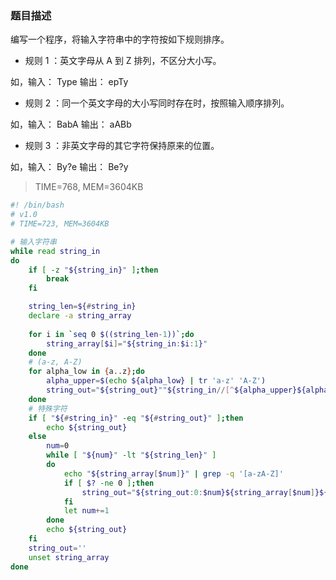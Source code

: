 
### 题目描述

编写一个程序，将输入字符串中的字符按如下规则排序。

- 规则 1 ：英文字母从 A 到 Z 排列，不区分大小写。

如，输入： Type 输出： epTy

- 规则 2 ：同一个英文字母的大小写同时存在时，按照输入顺序排列。

如，输入： BabA 输出： aABb

- 规则 3 ：非英文字母的其它字符保持原来的位置。

如，输入： By?e 输出： Be?y

> TIME=768, MEM=3604KB

```sh
#! /bin/bash
# v1.0
# TIME=723, MEM=3604KB

# 输入字符串
while read string_in
do
    if [ -z "${string_in}" ];then
        break
    fi

    string_len=${#string_in}
    declare -a string_array
    
    for i in `seq 0 $((string_len-1))`;do
        string_array[$i]="${string_in:$i:1}"
    done
    # (a-z, A-Z)
    for alpha_low in {a..z};do
        alpha_upper=$(echo ${alpha_low} | tr 'a-z' 'A-Z')
        string_out="${string_out}""${string_in//[^${alpha_upper}${alpha_low}]/}"
    done
    # 特殊字符
    if [ "${#string_in}" -eq "${#string_out}" ];then
        echo ${string_out}
    else
        num=0
        while [ "${num}" -lt "${string_len}" ]
        do
            echo "${string_array[$num]}" | grep -q '[a-zA-Z]' 
            if [ $? -ne 0 ];then
                string_out="${string_out:0:$num}${string_array[$num]}${string_out:$num}"
            fi
            let num+=1
        done
        echo ${string_out}
    fi
    string_out=''
    unset string_array
done
```
